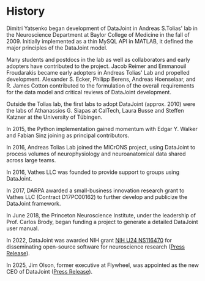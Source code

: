 # History

Dimitri Yatsenko began development of DataJoint in Andreas S.Tolias' lab in the
Neuroscience Department at Baylor College of Medicine in the fall of 2009. Initially
implemented as a thin MySQL API in MATLAB, it defined the major principles of the
DataJoint model.

Many students and postdocs in the lab as well as collaborators and early adopters have
contributed to the project. Jacob Reimer and Emmanouil Froudarakis became early adopters
in Andreas Tolias' Lab and propelled development. Alexander S. Ecker, Philipp Berens,
Andreas Hoenselaar, and R. James Cotton contributed to the formulation of the overall
requirements for the data model and critical reviews of DataJoint development.

Outside the Tolias lab, the first labs to adopt DataJoint (approx. 2010) were the labs
of Athanassios G. Siapas at CalTech, Laura Busse and Steffen Katzner at the University
of Tübingen.

In 2015, the Python implementation gained momentum with Edgar Y. Walker and Fabian Sinz
joining as principal contributors.

In 2016, Andreas Tolias Lab joined the MICrONS project, using DataJoint to process
volumes of neurophysiology and neuroanatomical data shared across large teams.

In 2016, Vathes LLC was founded to provide support to groups using DataJoint.

In 2017, DARPA awarded a small-business innovation research grant to Vathes LLC
(Contract D17PC00162) to further develop and publicize the DataJoint framework.

In June 2018, the Princeton Neuroscience Institute, under the leadership of Prof. Carlos
Brody, began funding a project to generate a detailed DataJoint user manual.

In 2022, DataJoint was awarded NIH grant [NIH U24 NS116470](https://reporter.nih.gov/project-details/10547509) for disseminating open-source software for neuroscience research ([Press Release](https://www.pr.com/press-release/873164)).

In 2025, Jim Olson, former executive at Flywheel, was appointed as the new CEO of DataJoint ([Press Release](https://www.prweb.com/releases/datajoint-appoints-former-flywheel-exec-jim-olson-as-new-ceo-302342644.html)).
